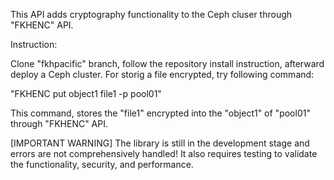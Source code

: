 


This API adds cryptography functionality to the Ceph cluser through "FKHENC" API. 

Instruction:

Clone "fkhpacific" branch, follow the repository install instruction, afterward deploy a Ceph cluster. 
For storig a file encrypted, try following command:

 "FKHENC put object1 file1 -p pool01"

This command, stores the "file1" encrypted into the "object1" of "pool01"  through "FKHENC" API.





[IMPORTANT WARNING] The library is still in the development stage and errors are not  comprehensively handled! 
It also requires testing to validate the functionality, security, and performance.